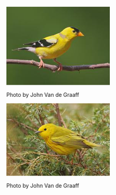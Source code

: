 ![amgo-1](../images/amgo-1.jpg)

Photo by John Van de Graaff

![yewa-1](../images/yewa-1.jpg)

Photo by John Van de Graaff
